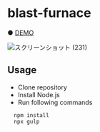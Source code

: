 # blast-furnace

● <a href="https://hisamikurita.github.io/blast-furnace/dist">DEMO</a>

![スクリーンショット (231)](https://user-images.githubusercontent.com/47776346/81419869-f24e8280-9189-11ea-97f7-ba0721d19fce.png)

## Usage
* Clone repository<br>
* Install Node.js<br>
* Run following commands<br>
```
  npm install  
  npx gulp 
```

